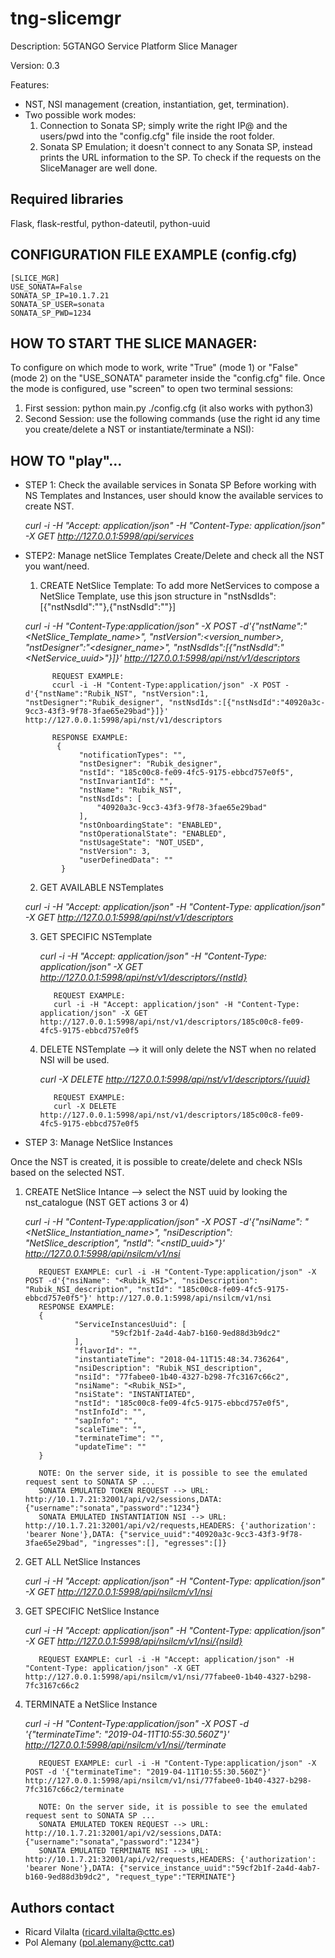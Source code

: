 # tng-slicemgr
Description: 5GTANGO Service Platform Slice Manager

Version: 0.3

Features:
- NST, NSI management (creation, instantiation, get, termination).
- Two possible work modes:
  1) Connection to Sonata SP; simply write the right IP@ and the users/pwd into the "config.cfg" file inside the root folder.
  2) Sonata SP Emulation; it doesn't connect to any Sonata SP, instead prints the URL information to the SP. To check if the requests on the SliceManager are well done.

## Required libraries
Flask, flask-restful, python-dateutil, python-uuid

## CONFIGURATION FILE EXAMPLE (config.cfg)

    [SLICE_MGR]
    USE_SONATA=False
    SONATA_SP_IP=10.1.7.21    
    SONATA_SP_USER=sonata
    SONATA_SP_PWD=1234

## HOW TO START THE SLICE MANAGER:
To configure on which mode to work, write "True" (mode 1) or "False" (mode 2) on the "USE_SONATA" parameter inside the "config.cfg" file. Once the mode is configured, use "screen" to open two terminal sessions:

1) First session: python main.py ./config.cfg (it also works with python3)
2) Second Session: use the following commands (use the right id any time you create/delete a NST or instantiate/terminate a NSI):

## HOW TO "play"...
- STEP 1: Check the available services in Sonata SP
Before working with NS Templates and Instances, user should know the available services to create NST.

   *curl -i -H "Accept: application/json" -H "Content-Type: application/json" -X GET http://127.0.0.1:5998/api/services*

- STEP2: Manage netSlice Templates
Create/Delete and check all the NST you want/need.
	 1) CREATE NetSlice Template: To add more NetServices to compose a NetSlice Template, use this json structure in "nstNsdIds":[{"nstNsdId":"<NSuuid>"},{"nstNsdId":"<NSuuid>"}]

	*curl -i -H "Content-Type:application/json" -X POST -d'{"nstName":"<NetSlice_Template_name>", "nstVersion":<version_number>, "nstDesigner":"<designer_name>", "nstNsdIds":[{"nstNsdId":"<NetService_uuid>"}]}' http://127.0.0.1:5998/api/nst/v1/descriptors*

		    REQUEST EXAMPLE:
		    ccurl -i -H "Content-Type:application/json" -X POST -d'{"nstName":"Rubik_NST", "nstVersion":1, "nstDesigner":"Rubik_designer", "nstNsdIds":[{"nstNsdId":"40920a3c-9cc3-43f3-9f78-3fae65e29bad"}]}' http://127.0.0.1:5998/api/nst/v1/descriptors
    
		    RESPONSE EXAMPLE:
		     {
			      "notificationTypes": "",
			      "nstDesigner": "Rubik_designer",
			      "nstId": "185c00c8-fe09-4fc5-9175-ebbcd757e0f5",
			      "nstInvariantId": "",
			      "nstName": "Rubik_NST",
			      "nstNsdIds": [
			          "40920a3c-9cc3-43f3-9f78-3fae65e29bad"
			      ],
			      "nstOnboardingState": "ENABLED",
			      "nstOperationalState": "ENABLED",
			      "nstUsageState": "NOT_USED",
			      "nstVersion": 3,
			      "userDefinedData": ""
		      }

  2) GET AVAILABLE NSTemplates
  	
    *curl -i -H "Accept: application/json" -H "Content-Type: application/json" -X GET http://127.0.0.1:5998/api/nst/v1/descriptors*
    
  3) GET SPECIFIC NSTemplate
  
	   *curl -i -H "Accept: application/json" -H "Content-Type: application/json" -X GET http://127.0.0.1:5998/api/nst/v1/descriptors/{nstId}*
    
		    REQUEST EXAMPLE: 
		    curl -i -H "Accept: application/json" -H "Content-Type: application/json" -X GET http://127.0.0.1:5998/api/nst/v1/descriptors/185c00c8-fe09-4fc5-9175-ebbcd757e0f5

  4) DELETE NSTemplate --> it will only delete the NST when no related NSI will be used.
  
		*curl -X DELETE http://127.0.0.1:5998/api/nst/v1/descriptors/{uuid}*
	    
		    REQUEST EXAMPLE:
		    curl -X DELETE http://127.0.0.1:5998/api/nst/v1/descriptors/185c00c8-fe09-4fc5-9175-ebbcd757e0f5

- STEP 3: Manage NetSlice Instances

Once the NST is created, it is possible to create/delete and check NSIs based on the selected NST.

  1) CREATE NetSlice Intance --> select the NST uuid by looking the nst_catalogue (NST GET actions 3 or 4)
  
	  *curl -i -H "Content-Type:application/json" -X POST -d'{"nsiName": "<NetSlice_Instantiation_name>", "nsiDescription": "NetSlice_description", "nstId": "<nstID_uuid>"}' http://127.0.0.1:5998/api/nsilcm/v1/nsi*
    
		    REQUEST EXAMPLE: curl -i -H "Content-Type:application/json" -X POST -d'{"nsiName": "<Rubik_NSI>", "nsiDescription": "Rubik_NSI_description", "nstId": "185c00c8-fe09-4fc5-9175-ebbcd757e0f5"}' http://127.0.0.1:5998/api/nsilcm/v1/nsi
		    RESPONSE EXAMPLE:
		    {
				    "ServiceInstancesUuid": [
						    "59cf2b1f-2a4d-4ab7-b160-9ed88d3b9dc2"
					],
					"flavorId": "",
					"instantiateTime": "2018-04-11T15:48:34.736264",
					"nsiDescription": "Rubik_NSI_description",
					"nsiId": "77fabee0-1b40-4327-b298-7fc3167c66c2",
					"nsiName": "<Rubik_NSI>",
					"nsiState": "INSTANTIATED",
					"nstId": "185c00c8-fe09-4fc5-9175-ebbcd757e0f5",
					"nstInfoId": "",
					"sapInfo": "",
					"scaleTime": "",
					"terminateTime": "",
					"updateTime": ""
			}
			
			NOTE: On the server side, it is possible to see the emulated request sent to SONATA SP ...
			SONATA EMULATED TOKEN REQUEST --> URL: http://10.1.7.21:32001/api/v2/sessions,DATA: {"username":"sonata","password":"1234"}
			SONATA EMULATED INSTANTIATION NSI --> URL: http://10.1.7.21:32001/api/v2/requests,HEADERS: {'authorization': 'bearer None'},DATA: {"service_uuid":"40920a3c-9cc3-43f3-9f78-3fae65e29bad", "ingresses":[], "egresses":[]}

  2) GET ALL NetSlice Instances
  
		*curl -i -H "Accept: application/json" -H "Content-Type: application/json" -X GET http://127.0.0.1:5998/api/nsilcm/v1/nsi*

  3) GET SPECIFIC NetSlice Instance
  
	    *curl -i -H "Accept: application/json" -H "Content-Type: application/json" -X GET http://127.0.0.1:5998/api/nsilcm/v1/nsi/{nsiId}*
    
		    REQUEST EXAMPLE: curl -i -H "Accept: application/json" -H "Content-Type: application/json" -X GET http://127.0.0.1:5998/api/nsilcm/v1/nsi/77fabee0-1b40-4327-b298-7fc3167c66c2

  4) TERMINATE a NetSlice Instance
  
		*curl -i -H "Content-Type:application/json" -X POST -d '{"terminateTime": "2019-04-11T10:55:30.560Z"}' http://127.0.0.1:5998/api/nsilcm/v1/nsi/<nsiId>/terminate*
    
		    REQUEST EXAMPLE: curl -i -H "Content-Type:application/json" -X POST -d '{"terminateTime": "2019-04-11T10:55:30.560Z"}' http://127.0.0.1:5998/api/nsilcm/v1/nsi/77fabee0-1b40-4327-b298-7fc3167c66c2/terminate

		    NOTE: On the server side, it is possible to see the emulated request sent to SONATA SP ...
		    SONATA EMULATED TOKEN REQUEST --> URL: http://10.1.7.21:32001/api/v2/sessions,DATA: {"username":"sonata","password":"1234"}
		    SONATA EMULATED TERMINATE NSI --> URL: http://10.1.7.21:32001/api/v2/requests,HEADERS: {'authorization': 'bearer None'},DATA: {"service_instance_uuid":"59cf2b1f-2a4d-4ab7-b160-9ed88d3b9dc2", "request_type":"TERMINATE"}


## Authors contact
  * Ricard Vilalta (ricard.vilalta@cttc.es)
  * Pol Alemany (pol.alemany@cttc.cat)